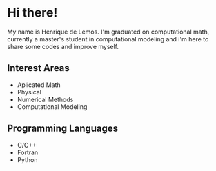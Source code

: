 # Hi there! 

My name is Henrique de Lemos. I'm graduated on computational math, currently a master's student in computational modeling and i'm here to share some codes and improve myself.

## Interest Areas
- Aplicated Math
- Physical
- Numerical Methods
- Computational Modeling

## Programming Languages
- C/C++
- Fortran
- Python
